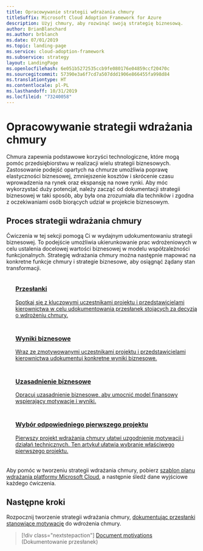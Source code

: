 ```yaml
---
title: Opracowywanie strategii wdrażania chmury
titleSuffix: Microsoft Cloud Adoption Framework for Azure
description: Użyj chmury, aby rozwinąć swoją strategię biznesową.
author: BrianBlanchard
ms.author: brblanch
ms.date: 07/01/2019
ms.topic: landing-page
ms.service: cloud-adoption-framework
ms.subservice: strategy
layout: LandingPage
ms.openlocfilehash: 6e051b5272535ccb9fe080176e04859ccf20470c
ms.sourcegitcommit: 57390e3a6f7cd7a507ddd1906e866455fa998d84
ms.translationtype: HT
ms.contentlocale: pl-PL
ms.lasthandoff: 10/31/2019
ms.locfileid: "73240058"
---
```

<!-- markdownlint-disable MD026 -->

# <a name="develop-a-cloud-adoption-strategy"></a>Opracowywanie strategii wdrażania chmury

Chmura zapewnia podstawowe korzyści technologiczne, które mogą pomóc przedsiębiorstwu w realizacji wielu strategii biznesowych. Zastosowanie podejść opartych na chmurze umożliwia poprawę elastyczności biznesowej, zmniejszenie kosztów i skrócenie czasu wprowadzenia na rynek oraz ekspansję na nowe rynki. Aby móc wykorzystać duży potencjał, należy zacząć od dokumentacji strategii biznesowej w taki sposób, aby była ona zrozumiała dla techników i zgodna z oczekiwaniami osób biorących udział w projekcie biznesowym.

## <a name="cloud-adoption-strategy-process"></a>Proces strategii wdrażania chmury

Ćwiczenia w tej sekcji pomogą Ci w wydajnym udokumentowaniu strategii biznesowej. To podejście umożliwia ukierunkowanie prac wdrożeniowych w celu ustalenia docelowej wartości biznesowej w modelu współzależności funkcjonalnych. Strategię wdrażania chmury można następnie mapować na konkretne funkcje chmury i strategie biznesowe, aby osiągnąć żądany stan transformacji.

<!--markdownlint-disable MD033 -->

<ul class="panelContent cardsF">
    <li style="display: flex; flex-direction: column;">
        <a href="./motivations.md">
            <div class="cardSize">
                <div class="cardPadding" style="padding-bottom:10px;">
                    <div class="card" style="padding-bottom:10px;">
                        <div class="cardImageOuter">
                            <div class="cardImage">
                                <img alt="" src="../_images/icons/1.png" data-linktype="external">
                            </div>
                        </div>
                        <div class="cardText" style="padding-left:0px;">
                            <h3>Przesłanki</h3>
Spotkaj się z kluczowymi uczestnikami projektu i przedstawicielami kierownictwa w celu udokumentowania przesłanek stojących za decyzją o wdrożeniu chmury.
                        </div>
                    </div>
                </div>
            </div>
        </a>
    </li>
    <li style="display: flex; flex-direction: column;">
        <a href="./business-outcomes/index.md">
            <div class="cardSize">
                <div class="cardPadding" style="padding-bottom:10px;">
                    <div class="card" style="padding-bottom:10px;">
                        <div class="cardImageOuter">
                            <div class="cardImage">
                                <img alt="" src="../_images/icons/2.png" data-linktype="external">
                            </div>
                        </div>
                        <div class="cardText" style="padding-left:0px;">
                            <h3>Wyniki biznesowe</h3>
Wraz ze zmotywowanymi uczestnikami projektu i przedstawicielami kierownictwa udokumentuj konkretne wyniki biznesowe.
                        </div>
                    </div>
                </div>
            </div>
        </a>
    </li>
    <li style="display: flex; flex-direction: column;">
        <a href="./cloud-migration-business-case.md">
            <div class="cardSize">
                <div class="cardPadding" style="padding-bottom:10px;">
                    <div class="card" style="padding-bottom:10px;">
                        <div class="cardImageOuter">
                            <div class="cardImage">
                                <img alt="" src="../_images/icons/3.png" data-linktype="external">
                            </div>
                        </div>
                        <div class="cardText" style="padding-left:0px;">
                            <h3>Uzasadnienie biznesowe</h3>
Opracuj uzasadnienie biznesowe, aby umocnić model finansowy wspierający motywacje i wyniki.
                        </div>
                    </div>
                </div>
            </div>
        </a>
    </li>
    <li style="display: flex; flex-direction: column;">
        <a href="./first-adoption-project.md">
            <div class="cardSize">
                <div class="cardPadding" style="padding-bottom:10px;">
                    <div class="card" style="padding-bottom:10px;">
                        <div class="cardImageOuter">
                            <div class="cardImage">
                                <img alt="" src="../_images/icons/4.png" data-linktype="external">
                            </div>
                        </div>
                        <div class="cardText" style="padding-left:0px;">
                            <h3>Wybór odpowiedniego pierwszego projektu</h3>
Pierwszy projekt wdrażania chmury ułatwi uzgodnienie motywacji i działań technicznych. Ten artykuł ułatwia wybranie właściwego pierwszego projektu.
                        </div>
                    </div>
                </div>
            </div>
        </a>
    </li>
</ul>

Aby pomóc w tworzeniu strategii wdrażania chmury, pobierz [szablon planu wdrażania platformy Microsoft Cloud](https://archcenter.blob.core.windows.net/cdn/fusion/readiness/Microsoft-Cloud-Adoption-Framework-Strategy-and-Plan-Template.docx), a następnie śledź dane wyjściowe każdego ćwiczenia.

## <a name="next-steps"></a>Następne kroki

Rozpocznij tworzenie strategii wdrażania chmury, [dokumentując przesłanki stanowiące motywację](./motivations.md) do wdrożenia chmury.

> [!div class="nextstepaction"]
> [Document motivations](./motivations.md) (Dokumentowanie przesłanek)
